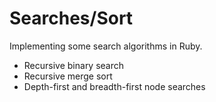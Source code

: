 Searches/Sort
========

Implementing some search algorithms in Ruby. 
 * Recursive binary search
 * Recursive merge sort
 * Depth-first and breadth-first node searches 
